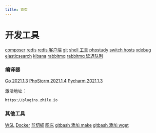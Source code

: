 ```yaml
---
title: 首页
---
```


# 开发工具

[composer](https://getcomposer.org/download)
[redis](https://github.com/tporadowski/redis/releases)
[redis 客户端](https://gitee.com/qishibo/AnotherRedisDesktopManager/tags)
[git](https://git-scm.com/downloads)
[shell 工具](http://www.hostbuf.com)
[phpstudy](https://www.xp.cn/download.html)
[switch hosts](https://github.com/oldj/SwitchHosts/tags)
[xdebug](https://xdebug.org/wizard)
[elasticsearch](https://www.elastic.co/cn/downloads/elasticsearch)
[kibana](https://www.elastic.co/cn/downloads/past-releases#kibana)
[rabbitmq](https://www.rabbitmq.com/install-windows.html#downloads)
[rabbitmq 延迟队列](https://blog.rabbitmq.com/posts/2015/04/scheduling-messages-with-rabbitmq)

### 编译器
[Go 2021.1.3](https://www.jetbrains.com/go/download/other.html)
[PhpStorm 2021.1.4](https://www.jetbrains.com/phpstorm/download/other.html)
[Pycharm 2021.1.3](https://www.jetbrains.com/pycharm/download/other.html)

激活地址：
```bash
https://plugins.zhile.io
```

### 其他工具
[WSL](https://www.jianshu.com/p/6b02948b3d37)
[Docker](https://www.cnblogs.com/walker-lin/p/11214127.html)
[剪切板](https://ditto-cp.sourceforge.io)
[图床](https://github.com/Molunerfinn/PicGo/releases)
[gitbash 添加 make](https://www.cnblogs.com/WLCYSYS/p/16715366.html)
[gitbash 添加 wget](https://www.jianshu.com/p/fb6601795011)